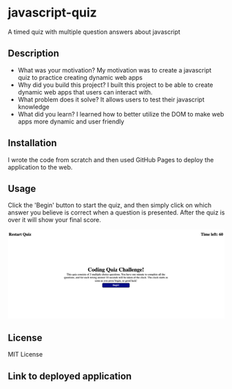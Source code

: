 # javascript-quiz
A timed quiz with multiple question answers about javascript

## Description
- What was your motivation?
My motivation was to create a javascript quiz to practice creating dynamic web apps
- Why did you build this project?
I built this project to be able to create dynamic web apps that users can interact with.
- What problem does it solve?
It allows users to test their javascript knowledge
- What did you learn?
I learned how to better utilize the DOM to make web apps more dynamic and user friendly

## Installation

I wrote the code from scratch and then used GitHub Pages to deploy the application to the web.

## Usage

Click the 'Begin' button to start the quiz, and then simply click on which answer you believe
is correct when a question is presented.  After the quiz is over it will show your final score.

![Screen shot](assets/JavaScript-Quiz-Screenshot.png)


## License

MIT License

## Link to deployed application

